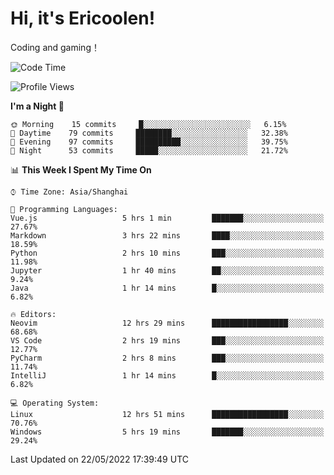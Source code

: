 # Hi, it's Ericoolen!
Coding and gaming！

<!--START_SECTION:waka-->
![Code Time](http://img.shields.io/badge/Code%20Time-267%20hrs%2042%20mins-blue)

![Profile Views](http://img.shields.io/badge/Profile%20Views-6-blue)

**I'm a Night 🦉** 

```text
🌞 Morning    15 commits     █░░░░░░░░░░░░░░░░░░░░░░░░   6.15% 
🌆 Daytime    79 commits     ████████░░░░░░░░░░░░░░░░░   32.38% 
🌃 Evening    97 commits     ██████████░░░░░░░░░░░░░░░   39.75% 
🌙 Night      53 commits     █████░░░░░░░░░░░░░░░░░░░░   21.72%

```


📊 **This Week I Spent My Time On** 

```text
⌚︎ Time Zone: Asia/Shanghai

💬 Programming Languages: 
Vue.js                   5 hrs 1 min         ███████░░░░░░░░░░░░░░░░░░   27.67% 
Markdown                 3 hrs 22 mins       ████░░░░░░░░░░░░░░░░░░░░░   18.59% 
Python                   2 hrs 10 mins       ███░░░░░░░░░░░░░░░░░░░░░░   11.98% 
Jupyter                  1 hr 40 mins        ██░░░░░░░░░░░░░░░░░░░░░░░   9.24% 
Java                     1 hr 14 mins        █░░░░░░░░░░░░░░░░░░░░░░░░   6.82%

🔥 Editors: 
Neovim                   12 hrs 29 mins      █████████████████░░░░░░░░   68.68% 
VS Code                  2 hrs 19 mins       ███░░░░░░░░░░░░░░░░░░░░░░   12.77% 
PyCharm                  2 hrs 8 mins        ███░░░░░░░░░░░░░░░░░░░░░░   11.74% 
IntelliJ                 1 hr 14 mins        █░░░░░░░░░░░░░░░░░░░░░░░░   6.82%

💻 Operating System: 
Linux                    12 hrs 51 mins      █████████████████░░░░░░░░   70.76% 
Windows                  5 hrs 19 mins       ███████░░░░░░░░░░░░░░░░░░   29.24%

```


 Last Updated on 22/05/2022 17:39:49 UTC
<!--END_SECTION:waka-->

